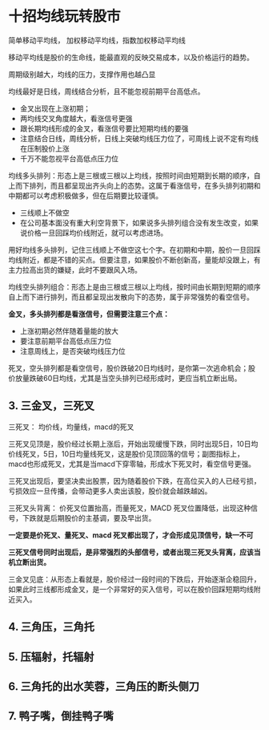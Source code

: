 # 十招均线玩转股市



简单移动平均线， 加权移动平均线，指数加权移动平均线

移动平均线是股价的生命线，能最直观的反映交易成本，以及价格运行的趋势。

周期级别越大，均线的压力，支撑作用也越凸显

均线最好是日线，周线结合分析，且不能忽视前期平台高低点。



- 金叉出现在上涨初期；
- 两均线交叉角度越大，看涨信号更强
- 跟长期均线形成的金叉，看涨信号要比短期均线的要强
- 注意结合日线，周线分析，日线上突破均线压力位了，可周线上说不定有均线在压制股价上涨
- 千万不能忽视平台高低点压力位



均线多头排列：形态上是三根或三根以上均线，按照时间由短期到长期的顺序，自上而下排列，而且都呈现出齐头向上的态势。这属于看涨信号，在多头排列初期和中期都可以考虑积极做多，但在后期要比较谨慎。

- 三线顺上不做空
- 在公司基本面没有重大利空背景下，如果说多头排列组合没有发生改变，如果说价格一旦回踩均价线附近，就可以考虑进场。

用好均线多头排列，记住三线顺上不做空这七个字。在初期和中期，股价一旦回踩均线附近，都是不错的买点。但要注意，如果股价不断创新高，量能却没跟上，有主力拉高出货的嫌疑，此时不要跟风入场。

均线空头排列组合：形态上是由三根或三根以上均线，按时间由长期到短期的顺序自上而下进行排列，而且都呈现出发散向下的态势，属于非常强势的看空信号。



**金叉，多头排列都是看涨信号，但需要注意三个点：**

- 上涨初期必然伴随着量能的放大
- 要注意前期平台高低点压力位
- 注意周线上，是否突破均线压力位

死叉，空头排列都是看空信号，股价跌破20日均线时，是你第一次逃命机会；股价放量跌破60日均线，尤其是当空头排列已经形成时，更应当机立断出局。



## 3. 三金叉，三死叉

三死叉： 均价线，均量线，macd的死叉

三死叉见顶是，股价经过长期上涨后，开始出现缓慢下跌，同时出现5日，10日均价线死叉，5日，10日均量线死叉，这是股价见顶回落的信号；副图指标上，macd也形成死叉，尤其是当macd下穿零轴，形成水下死叉时，看空信号更强。

三死叉出现后，要坚决卖出股票，因为随着股价下跌，在高位买入的人已经亏损，亏损效应一旦传播，会带动更多人卖出该股，股价就会越跌越凶。

三死叉头背离： 价死叉位置抬高，而量死叉，MACD 死叉位置降低，出现这种信号，下跌就是后期股价的主基调，要及早出货。

**一定要是价死叉、量死叉、macd 死叉都出现了，才会形成见顶信号，缺一不可**

**三死叉信号同时出现后，是非常强烈的头部信号，或者出现三死叉头背离，应该当机立断出货。**

三金叉见底：从形态上看就是，股价经过一段时间的下跌后，开始逐渐企稳回升，如果此时三线都形成金叉，是一个非常好的买入信号，可以在股价回踩短期均线附近买入。

## 4. 三角压，三角托





## 5. 压辐射，托辐射





## 6. 三角托的出水芙蓉，三角压的断头侧刀





## 7. 鸭子嘴，倒挂鸭子嘴